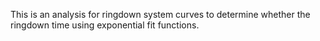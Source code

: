 This is an analysis for ringdown system curves to determine whether the ringdown time using exponential fit functions.
